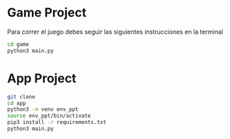 # Game Project

Para correr el juego debes seguir las siguientes instrucciones en la terminal

```sh
cd game
python3 main.py
```

# App Project

```sh
git clone
cd app
python3 -m venv env_ppt
source env_ppt/bin/activate
pip3 install -r requirements.txt
python3 main.py
```